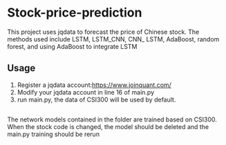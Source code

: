 # Stock-price-prediction
This project uses jqdata to forecast the price of Chinese stock.  The methods used include LSTM, LSTM_CNN, CNN_ LSTM, AdaBoost, random forest, and using AdaBoost to integrate LSTM
## Usage
1. Register a jqdata account:https://www.joinquant.com/
2. Modify your jqdata account in line 16 of main.py
3. run main.py, the data of CSI300 will be used by default.
## 
The network models contained in the folder are trained based on CSI300. When the stock code is changed, the model should be deleted and the main.py training should be rerun
